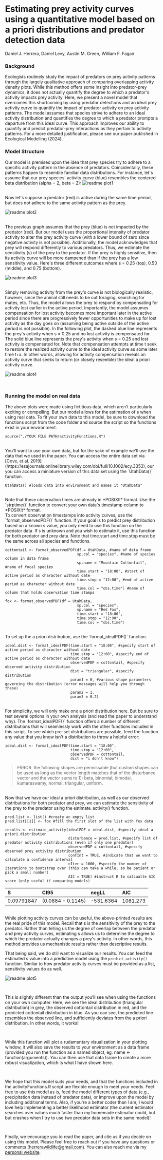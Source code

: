 # Estimating prey activity curves using a quantitative model based on a priori distributions and predator detection data
Daniel J. Herrera, Daniel Levy, Austin M. Green, William F. Fagan


### Background
Ecologists routinely study the impact of predators on prey activity patterns through the largely qualitative approach of comparing overlapping activity density plots. While this method offers some insight into predator-prey dynamics, it does not actually quantify the degree to which a predator's activity impacts prey activity. Here, we present a novel model that overcomes this shortcoming by using predator detections and an ideal prey activity curve to quantify the impact of predator activity on prey activity patterns. The model assumes that species strive to adhere to an ideal activity distribution and quantifies the degree to which a predator prompts a departure from this ideal curve. This approach improves our ability to quantify and predict predator-prey interactions as they pertain to activity patterns. For a more detailed justification, please see our paper published in Ecological Modelling (2024).
<br>
### Model Structure
Our model is premised upon the idea that prey species try to adhere to a specific activity pattern in the absence of predators. Coincidentally, these patterns happen to resemble familiar data distributions. For instance, let's assume that our prey species' activity curve (blue) resembles the centered beta distribution (alpha = 2, beta = 2):
![readme plot1](https://github.com/Dan-Herrera/Estimating_Activity_Curves/assets/66024392/26cc4f9d-634c-42c7-aa45-5f7e03366f2c)

<br>
Now let's suppose a predator (red) is active during the same time period, but does not adhere to the same activity pattern as the prey.

![readme plot2](https://github.com/Dan-Herrera/Estimating_Activity_Curves/assets/66024392/c85f88a8-42b8-4e6e-af73-a1544921a4b8)

<br>
The previous graph assumes that the prey (blue) is not impacted by the predator (red). But our model uses the proportional intensity of predator activity to alter the prey activity curve (with a lower bound of zero since negative activity is not possible). Additionally, the model acknowledges that prey will respond differently to various predators. Thus, we estimate the sensitivity (s) of the prey to the predator. If the prey is highly sensitive, then its activity curve will be more dampened than if the prey has a low sensitivity value. Here's three different outcomes where s = 0.25 (top), 0.50 (middle), and 0.75 (bottom).

![readme plot3](https://github.com/Dan-Herrera/Estimating_Activity_Curves/assets/66024392/2d8dae5c-5ff0-4fce-9c56-3f7dccff6760)

<br>
Simply removing activity from the prey's curve is not biologically realistic, however, since the animal still needs to be out foraging, searching for mates, etc. Thus, the model allows the prey to respond by compensating for activity lost earlier in the active period. Importantly, the model assumes compensation for lost activity becomes more important later in the active period since there are progressively fewer opportunities to make up for lost activity as the day goes on (assuming being active outside of the active period is not possible). In the following plot, the dashed blue line represents the prey's activity when s = 0.25 and no lost activity is compensated for. The solid blue line represents the prey's activity when s = 0.25 and lost activity is compensated for. Note that compensation attempts at time t seek to restore the realized activity curve to the ideal activity curve as some later time t+x. In other words, allowing for activity compensation reveals an activity curve that seeks to return (or closely resemble) the ideal a priori activity curve.

![readme plot4](https://github.com/Dan-Herrera/Estimating_Activity_Curves/assets/66024392/8b843c5f-c1c2-4b70-8752-8bea5670c093)

<br>

### Running the model on real data

The above plots were made using fictitious data, which aren't particularly exciting or compelling. But our model allows for the estimation of s when using real data. To fit your own data to this model, be sure to download the functions script from the code folder and source the script so the functions exist in your environment.
```{}
source("./YOUR FILE PATH/activityFunctions.R")
```

<br>
You'll want to use your own data, but for the sake of example we'll use the data that we used in the paper. You can access the entire data set via [Cove, et al. 2019](https://esajournals.onlinelibrary.wiley.com/doi/full/10.1002/ecy.3353), our you can access a miniature version of this data set using the `UtahData()` function.


```{}
UtahData() #loads data into environment and names it "UtahData"
```
<br>
Note that these observation times are already in *POSIXlt* format. Use the `strptime()` function to convert your own data's timestamp column to *POSIXlt* format.

<br>
To convert observation timestamps into activity curves, use the `format_observedPDF()` function. If your goal is to predict prey distribution based on a known s value, you only need to use this function on the predator data. If s is unknown and you wish to estimate it, use this function for both predator and prey data. Note that time.start and time.stop must be the same across all species and functions.

```{}
cottontail <- format_observedPDF(df = UtahData, #name of data frame
                                 sp.col = "species", #name of species column in data frame 
                                 sp.name = "Mountain Cottontail", #name of focal species
                                 time.start = "18:00", #start of active period as character without date
                                 time.stop = "12:00", #end of active period as character without date
                                 time.col = "obs.time") #name of column that holds observation time stamps

fox <- format_observedPDF(df = UtahData,
                                 sp.col = "species", 
                                 sp.name = "Red Fox",
                                 time.start = "18:00",
                                 time.stop = "12:00",
                                 time.col = "obs.time")
```
<br>
To set up the a priori distribution, use the `format_idealPDF()` function.

```{}
ideal.dist <- format_idealPDF(time.start = "18:00", #specify start of active period as character without date
                              time.stop = "12:00", #specify end of active period as character without date
                              observedPDF = cottontail, #specify observed activity distribution
                              dist = "triangular", #specify distribution
                              param1 = 0, #various shape parameters governing the distribution (error messages will help you through these)
                              param2 = 1,
                              param3 = 0.2)
```
<br>
For simplicity, we will only make one a priori distribution here. But be sure to test several options in your own analysis (and read the paper to understand why). The `format_idealPDF()` function offers a number of different distributions that will seamlessly work with the other functions included in this script. To see which pre-set distributions are possible, feed the function any value that you know isn't a distribution to throw a helpful error:

```{}
ideal.dist <- format_idealPDF(time.start = "18:00",
                              time.stop = "12:00",
                              observedPDF = cottontail,
                              dist = "i don't know")
```
> ERROR: the following shapes are permissable (but custom shapes can be used as long as the vector length matches that of the disturbance vector and the vector sums to 1): beta, binomial, bimodal, kumaraswamy, normal, triangular, uniform.
<br>
Now that we have our ideal a priori distribution, as well as our observed distributions for both predator and prey, we can estimate the sensitivity of the prey to the predator using the estimate_activity() function.

```{}
pred.list <- list() #create an empty list
pred.list[[1]] <- fox #fill the first slot of the list with fox data

results <- estimate_activity(idealPDF = ideal.dist, #specify ideal a priori distribution
                             disturbance = pred.list, #specify list of predator activity distributions (even if only one predator)
                             observedPDF = cottontail, #specify observed prey activity distribution
                             confInt = TRUE, #indicate that we want to calculate a confidence interval
                             nIter = 1000, #specify the number of iterations to bootstrap over (this can take a while, so be patient or pick a small number)
                             AIC = TRUE) #instruct R to calcualte AIC score (only useful if comparing models)
```
| S | CI95 | negLL |  AIC  |
| :---         |    :---        |         :---   |:---        |
| 0.09791847   | (0.0884 - 0.1145)     | -531.6364    |1081.273 |

<br>
While plotting activity curves can be useful, the above-printed results are the real pride of this model. Recall that s is the sensitivity of the prey to the predator. Rather than telling us the degree of overlap between the predator and prey activity curves, estimating s allows us to determine the degree to which the predator actually changes a prey's activity. In other words, this method provides us mechanistic results rather than descriptive results.

<br>

That being said, we do still want to visualize our results. You can feed the estimated s value into a predictive model using the `predict_activity()` function. Similar to how predator activity curves must be provided as a list, sensitivity values do as well.

![readme plot5](https://github.com/Dan-Herrera/Estimating_Activity_Curves/assets/66024392/c88b8d67-4a2c-4861-bc36-95f5436d2fd4)

<br>

This is slightly different than the output you'll see when using the functions on your own computer. Here, we see the ideal distribution (triangular distribution) in grey, the observed cottontail distribution in red, and the predicted cottontail distribution in blue. As you can see, the predicted line resembles the observed line, and sufficiently deviates from the a priori distribution. In other words, it works!

<br>

While this function will plot a rudamentary visualization in your plotting window, it will also save the results to your environment as a data frame (provided you run the function as a named object, eg. name <- function(arguments)). You can then use that data frame to create a more robust visualization, which is what I have shown here.

<br>

We hope that this model suits your needs, and that the functions included in the activityFunctions.R script are flexible enough to meet your needs. Feel free to use this model as is, feed the model different types of data (e.g., precipitation data instead of predator data), or improve upon the model by including additional terms. Also, if you're a better coder than I am, I would love help implementing a better likelihood estimator (the current estimator searches over values much faster than my homemade estimator could, but but crashes when I try to use two predator data sets in the same model)!

<br>

Finally, we encourage you to read the paper, and cite us if you decide on using this model. Please feel free to reach out if you have any questions or comments (herrerawildlife@gmail.com). You can also reach me via my [personal website](https://www.herrerawildlife.com/).
